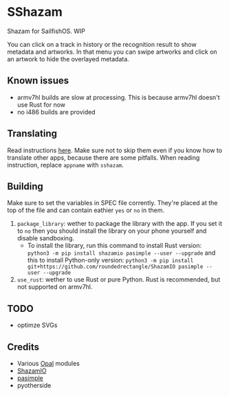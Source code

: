 # SShazam

Shazam for SailfishOS. WIP

You can click on a track in history or the recognition result to show metadata and artworks. In that menu you can swipe artworks and click on an artwork to hide the overlayed metadata.

## Known issues

- armv7hl builds are slow at processing. This is because armv7hl doesn't use Rust for now
- no i486 builds are provided

## Translating

Read instructions [here](https://gist.github.com/roundedrectangle/c4ac530ca276e0d65c3593b8491473b6). Make sure not to skip them even if you know how to translate other apps, because there are some pitfalls. When reading instruction, replace `appname` with `sshazam`.

## Building

Make sure to set the variables in SPEC file corrently. They're placed at the top of the file and can contain eathier `yes` or `no` in them.

1. `package_library`: wether to package the library with the app. If you set it to `no` then you should install the library on your phone yourself and disable sandboxing.
    - To install the library, run this command to install Rust version: `python3 -m pip install shazamio pasimple --user --upgrade` and this to install Python-only version: `python3 -m pip install git+https://github.com/roundedrectangle/ShazamIO pasimple --user --upgrade`
2. `use_rust`: wether to use Rust or pure Python. Rust is recommended, but not supported on armv7hl.

## TODO

- optimze SVGs

## Credits

- Various [Opal](https://github.com/Pretty-SFOS/opal) modules
- [ShazamIO](https://github.com/shazamio/ShazamIO)
- [pasimple](https://github.com/henrikschnor/pasimple)
- pyotherside